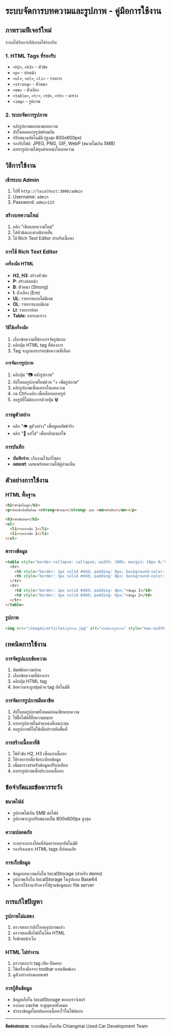 # ระบบจัดการบทความและรูปภาพ - คู่มือการใช้งาน

## ภาพรวมฟีเจอร์ใหม่

ระบบได้รับการอัปเกรดให้รองรับ:

### 1. HTML Tags ที่รองรับ

- `<h2>`, `<h3>` - หัวข้อ
- `<p>` - ย่อหน้า
- `<ul>`, `<ol>`, `<li>` - รายการ
- `<strong>` - ตัวหนา
- `<em>` - ตัวเอียง
- `<table>`, `<tr>`, `<td>`, `<th>` - ตาราง
- `<img>` - รูปภาพ

### 2. ระบบจัดการรูปภาพ

- คลังรูปภาพแยกตามบทความ
- อัปโหลดหลายรูปพร้อมกัน
- ปรับขนาดอัตโนมัติ (สูงสุด 800x600px)
- รองรับไฟล์: JPEG, PNG, GIF, WebP (ขนาดไม่เกิน 5MB)
- แทรกรูปภาพได้ทุกตำแหน่งในบทความ

## วิธีการใช้งาน

### เข้าระบบ Admin

1. ไปที่ `http://localhost:3000/admin`
2. Username: `admin`
3. Password: `admin123`

### สร้างบทความใหม่

1. คลิก "เขียนบทความใหม่"
2. ใส่หัวข้อและคำอธิบายสั้น
3. ใช้ Rich Text Editor สำหรับเนื้อหา

### การใช้ Rich Text Editor

#### เครื่องมือ HTML

- **H2, H3**: สร้างหัวข้อ
- **P**: สร้างย่อหน้า
- **B**: ตัวหนา (Strong)
- **I**: ตัวเอียง (Em)
- **UL**: รายการแบบไม่มีเลข
- **OL**: รายการแบบมีเลข
- **LI**: รายการย่อย
- **Table**: แทรกตาราง

#### วิธีใช้เครื่องมือ

1. เลือกข้อความที่ต้องการจัดรูปแบบ
2. คลิกปุ่ม HTML tag ที่ต้องการ
3. Tag จะถูกแทรกรอบข้อความที่เลือก

#### การจัดการรูปภาพ

1. คลิกปุ่ม "📷 คลังรูปภาพ"
2. อัปโหลดรูปภาพใหม่ด้วย "+ เพิ่มรูปภาพ"
3. คลิกรูปภาพเพื่อแทรกในบทความ
4. กด Ctrl+คลิก เพื่อเลือกหลายรูป
5. ลบรูปที่ไม่ต้องการด้วยปุ่ม 🗑️

### การดูตัวอย่าง

- คลิก "👁️ ดูตัวอย่าง" เพื่อดูผลลัพธ์จริง
- คลิก "📝 แก้ไข" เพื่อกลับมาแก้ไข

### การบันทึก

- **บันทึกร่าง**: เก็บงานไว้แก้ไขต่อ
- **เผยแพร่**: เผยแพร่บทความให้ผู้อ่านเห็น

## ตัวอย่างการใช้งาน

### HTML พื้นฐาน

```html
<h2>หัวข้อใหญ่</h2>
<p>ย่อหน้าปกติพร้อม <strong>ตัวหนา</strong> และ <em>ตัวเอียง</em></p>

<h3>หัวข้อย่อย</h3>
<ul>
  <li>รายการข้อ 1</li>
  <li>รายการข้อ 2</li>
</ul>
```

### ตารางข้อมูล

```html
<table style="border-collapse: collapse; width: 100%; margin: 10px 0;">
  <tr>
    <th style="border: 1px solid #ddd; padding: 8px; background-color: #f2f2f2;">หัวข้อ 1</th>
    <th style="border: 1px solid #ddd; padding: 8px; background-color: #f2f2f2;">หัวข้อ 2</th>
  </tr>
  <tr>
    <td style="border: 1px solid #ddd; padding: 8px;">ข้อมูล 1</td>
    <td style="border: 1px solid #ddd; padding: 8px;">ข้อมูล 2</td>
  </tr>
</table>
```

### รูปภาพ

```html
<img src="/images/articles/รูปภาพ.jpg" alt="คำอธิบายรูปภาพ" style="max-width: 100%; height: auto; margin: 10px 0;" />
```

## เทคนิคการใช้งาน

### การจัดรูปแบบข้อความ

1. พิมพ์ข้อความก่อน
2. เลือกข้อความที่ต้องการ
3. คลิกปุ่ม HTML tag
4. ข้อความจะถูกหุ้มด้วย tag อัตโนมัติ

### การจัดการรูปภาพมืออาชีพ

1. อัปโหลดรูปภาพทั้งหมดก่อนเขียนบทความ
2. ใช้ชื่อไฟล์ที่สื่อความหมาย
3. แทรกรูปภาพในตำแหน่งที่เหมาะสม
4. ลบรูปภาพที่ไม่ใช้เพื่อประหยัดพื้นที่

### การสร้างเนื้อหาที่ดี

1. ใช้หัวข้อ H2, H3 เพื่อแบ่งเนื้อหา
2. ใช้รายการเพื่อจัดระเบียบข้อมูล
3. เพิ่มตารางสำหรับข้อมูลเปรียบเทียบ
4. แทรกรูปภาพเพื่อประกอบเนื้อหา

## ข้อจำกัดและข้อควรระวัง

### ขนาดไฟล์

- รูปภาพไม่เกิน 5MB ต่อไฟล์
- รูปภาพจะถูกปรับขนาดเป็น 800x600px สูงสุด

### ความปลอดภัย

- ระบบจะกรองโค้ดที่อันตรายออกอัตโนมัติ
- รองรับเฉพาะ HTML tags ที่ปลอดภัย

### การเก็บข้อมูล

- ข้อมูลบทความเก็บใน localStorage (สำหรับ demo)
- รูปภาพเก็บใน localStorage ในรูปแบบ Base64
- ในการใช้งานจริงควรใช้ฐานข้อมูลและ file server

## การแก้ไขปัญหา

### รูปภาพไม่แสดง

1. ตรวจสอบว่าอัปโหลดรูปภาพแล้ว
2. ตรวจสอบชื่อไฟล์ในโค้ด HTML
3. รีเฟรชหน้าเว็บ

### HTML ไม่ทำงาน

1. ตรวจสอบว่า tag เปิด-ปิดครบ
2. ใช้เครื่องมือจาก toolbar แทนพิมพ์เอง
3. ดูตัวอย่างก่อนเผยแพร่

### การกู้คืนข้อมูล

- ข้อมูลเก็บใน localStorage ของเบราว์เซอร์
- หากลบ cache จะสูญหายทั้งหมด
- สำรองข้อมูลโดยคัดลอกเนื้อหาไว้ในไฟล์แยก

---

**ติดต่อสอบถาม**: ระบบพัฒนาโดยทีม Chiangmai Used Car Development Team
